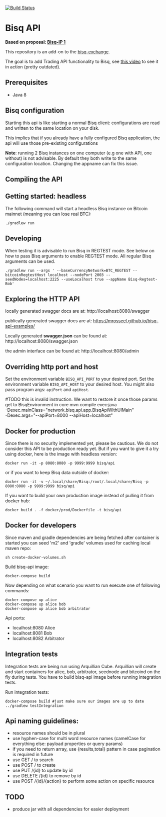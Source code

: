 [![Build Status](https://travis-ci.org/mrosseel/bisq-api.svg?branch=master)](https://travis-ci.org/mrosseel/bisq-api)

# Bisq API

**Based on proposal: [Bisq-IP 1](https://github.com/mrosseel/bisq-proposals/blob/api-proposal/http-api.adoc)**

This repository is an add-on to the [bisq-exchange](https://github.com/bisq-network/exchange).

The goal is to add Trading API functionality to Bisq, see [this video](https://www.youtube.com/watch?v=SkPT8bLOYtE&feature=youtu.be) to
see it in action (pretty outdated).


## Prerequisites

* Java 8


## Bisq configuration

Starting this api is like starting a normal Bisq client: configurations are
read and written to the same location on your disk.

This implies that if you already have a fully configured Bisq application,
the api will use those pre-existing configurations

**Note**: running 2 Bisq instances on one computer (e.g one with API, one without)
is not advisable. By default they both write to the same configuration location.
Changing the appname can fix this issue.


## Compiling the API


## Getting started: headless

The following command will start a headless Bisq instance on
Bitcoin mainnet (meaning you can lose real BTC):

    ./gradlew run


## Developing

When testing it is advisable to run Bisq in REGTEST mode.
See below on how to pass Bisq arguments to enable REGTEST mode.
All regular Bisq arguments can be used.

    ./gradlew run --args ' --baseCurrencyNetwork=BTC_REGTEST --bitcoinRegtestHost localhost --nodePort 2003 --seedNodes=localhost:2225 --useLocalhost true --appName Bisq-Regtest-Bob'


## Exploring the HTTP API

locally generated swagger docs are at:
    http://localhost:8080/swagger

publically generated swagger docs are at:
    https://mrosseel.github.io/bisq-api-examples/

Locally generated **swagger.json** can be found at:
    http://localhost:8080/swagger.json

the admin interface can be found at:
    http://localhost:8080/admin


## Overriding http port and host

Set the environment variable `BISQ_API_PORT` to your desired port.
Set the environment variable `BISQ_API_HOST` to your desired host.
You might also pass program args: `apiPort` and `apiHost`.

#TODO this is invalid instruction. We want to restore it once those params get to BisqEnvironment in core
    mvn compile exec:java \
        -Dexec.mainClass="network.bisq.api.app.BisqApiWithUIMain" \
        -Dexec.args="--apiPort=8000 --apiHost=localhost"


## Docker for production

Since there is no security implemented yet, please be cautious. We do not consider this API to be production ready yet.
But if you want to give it a try using docker, here is the image with headless version:

    docker run -it -p 8080:8080 -p 9999:9999 bisq/api

or if you want to keep Bisq data outside of docker:

    docker run -it -v ~/.local/share/Bisq:/root/.local/share/Bisq -p 8080:8080 -p 9999:9999 bisq/api

If you want to build your own production image instead of pulling it from docker hub:

    docker build . -f docker/prod/Dockerfile -t bisq/api


## Docker for developers

Since maven and gradle dependencies are being fetched after container is started you can seed 'm2' and 'gradle' volumes used for caching local maven repo:

    sh create-docker-volumes.sh

Build bisq-api image:

    docker-compose build

Now depending on what scenario you want to run execute one of following commands:

    docker-compose up alice
    docker-compose up alice bob
    docker-compose up alice bob arbitrator

Api ports:

* localhost:8080 Alice
* localhost:8081 Bob
* localhost:8082 Arbitrator

## Integration tests

Integration tests are being run using Arquillian Cube.
Arquillian will create and start containers for alice, bob, arbitrator, seednode and bitcoind on the fly during tests.
You have to build bisq-api image before running integration tests.

Run integration tests:

    docker-compose build #just make sure our images are up to date
    ../gradlew testIntegration


## Api naming guidelines:

* resource names should be in plural
* use hyphen-case for multi word resource names (camelCase for everything else: payload properties or query params)
* if you need to return array, use {results,total} pattern in case pagination is required in future
* use GET / to search
* use POST / to create
* use PUT /{id} to update by id
* use DELETE /{id} to remove by id
* use POST /{id}/{action} to perform some action on specific resource


## TODO

* produce jar with all dependencies for easier deployment
